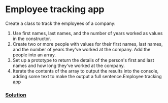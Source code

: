 # Employee tracking app
Create a class to track the employees of a company:
1. Use first names, last names, and the number of years worked as values in the
constructor.
2. Create two or more people with values for their first names, last names, and
the number of years they've worked at the company. Add the people into an
array.
3. Set up a prototype to return the details of the person's first and last names
and how long they've worked at the company.
4. Iterate the contents of the array to output the results into the console, adding
some text to make the output a full sentence.Employee tracking app

### [Solution](./app.js)